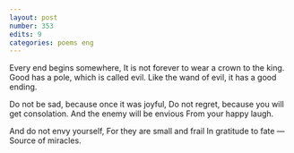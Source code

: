 ```yaml
---
layout: post
number: 353
edits: 9
categories: poems eng
---
```


Every end begins somewhere,
It is not forever to wear a crown to the king.
Good has a pole, which is called evil.
Like the wand of evil, it has a good ending.

Do not be sad, because once it was joyful,
Do not regret, because you will get consolation.
And the enemy will be envious
From your happy laugh.

And do not envy yourself,
For they are small and frail 
In gratitude to fate —
Source of miracles.
